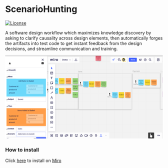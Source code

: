 # ScenarioHunting
[![License](https://img.shields.io/badge/License-Apache%202.0-blue.svg)](https://opensource.org/licenses/Apache-2.0)

A software design workflow which maximizes knowledge discovery by asking to clarify causality across design elements, then automatically forges the artifacts into test code to get instant feedback from the design decisions, and streamline communication and training.


![Demo](Demo.png "Demo image")

### How to install
Click [here](https://miro.com/oauth/authorize/?response_type=code&client_id=3074457356753256770&redirect_uri=%2Fconfirm-app-install%2F) to install on [Miro](https://miro.com)

